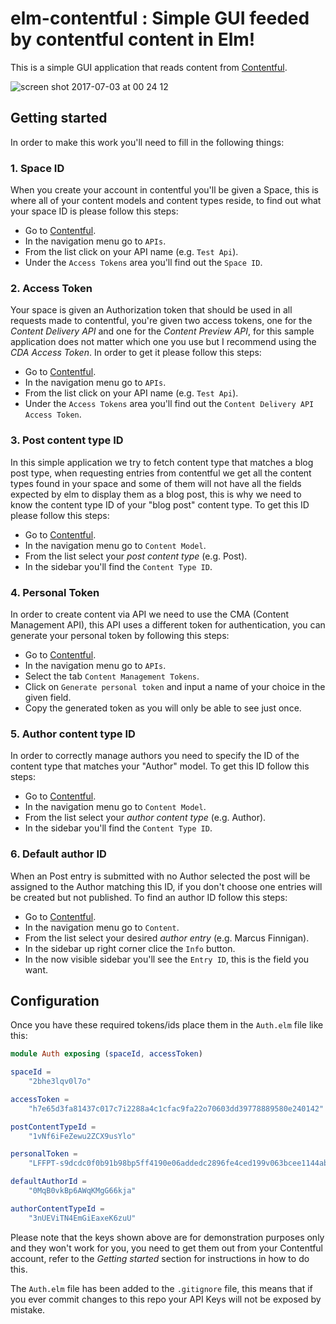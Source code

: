 # elm-contentful : Simple GUI feeded by contentful content in Elm!

This is a simple GUI application that reads content
from [Contentful](https://contentful.com/).

![screen shot 2017-07-03 at 00 24 12](https://user-images.githubusercontent.com/3653680/27779439-994b739a-5f88-11e7-857e-7d0c56f5648c.png)

## Getting started

In order to make this work you'll need to fill in the following things:

### 1. Space ID

When you create your account in contentful you'll be given a Space, this is
where all of your content models and content types reside, to find out what your
space ID is please follow this steps:

- Go to [Contentful](https://app.contentful.com/).
- In the navigation menu go to `APIs`.
- From the list click on your API name (e.g. `Test Api`).
- Under the `Access Tokens` area you'll find out the `Space ID`.


### 2. Access Token

Your space is given an Authorization token that should be used in all requests
made to contentful, you're given two access tokens, one for the *Content Delivery
API* and one for the *Content Preview API*, for this sample application does not
matter which one you use but I recommend using the *CDA Access Token*. In order
to get it please follow this steps:

- Go to [Contentful](https://app.contentful.com/).
- In the navigation menu go to `APIs`.
- From the list click on your API name (e.g. `Test Api`).
- Under the `Access Tokens` area you'll find out the `Content Delivery API Access Token`.

### 3. Post content type ID

In this simple application we try to fetch content type that matches a blog
post type, when requesting entries from contentful we get all the content types found
in your space and some of them will not have all the fields expected by elm to
display them as a blog post, this is why we need to know the content type ID of
your "blog post" content type. To get this ID please follow this steps:

- Go to [Contentful](https://app.contentful.com/).
- In the navigation menu go to `Content Model`.
- From the list select your *post content type* (e.g. Post).
- In the sidebar you'll find the `Content Type ID`.

### 4. Personal Token

In order to create content via API we need to use the CMA (Content Management
API), this API uses a different token for authentication, you can generate your
personal token by following this steps:

- Go to [Contentful](https://app.contentful.com/).
- In the navigation menu go to `APIs`.
- Select the tab `Content Management Tokens`.
- Click on `Generate personal token` and input a name of your choice in the
  given field.
- Copy the generated token as you will only be able to see just once.

### 5. Author content type ID

In order to correctly manage authors you need to specify the ID of the content
type that matches your "Author" model. To get this ID follow this steps:

- Go to [Contentful](https://app.contentful.com/).
- In the navigation menu go to `Content Model`.
- From the list select your *author content type* (e.g. Author).
- In the sidebar you'll find the `Content Type ID`.

### 6. Default author ID

When an Post entry is submitted with no Author selected the post will be assigned
to the Author matching this ID, if you don't choose one entries will be created
but not published. To find an author ID follow this steps:

- Go to [Contentful](https://app.contentful.com/).
- In the navigation menu go to `Content`.
- From the list select your desired *author entry* (e.g. Marcus Finnigan).
- In the sidebar up right corner clice the `Info` button.
- In the now visible sidebar you'll see the `Entry ID`, this is the field you want.

## Configuration

Once you have these required tokens/ids place them in the `Auth.elm` file
like this:

```elm
module Auth exposing (spaceId, accessToken)

spaceId =
    "2bhe3lqv0l7o"

accessToken =
    "h7e65d3fa81437c017c7i2288a4c1cfac9fa22o70603dd39778889580e240142"

postContentTypeId =
    "1vNf6iFeZewu2ZCX9usYlo"

personalToken =
    "LFFPT-s9dcdc0f0b91b98bp5ff4190e06addedc2896fe4ced199v063bcee1144abd13b"

defaultAuthorId =
    "0MqB0vkBp6AWqKMgG66kja"

authorContentTypeId =
    "3nUEViTN4EmGiEaxeK6zuU"
```

Please note that the keys shown above are for demonstration purposes only and
they won't work for you, you need to get them out from your Contentful account,
refer to the *Getting started* section for instructions in how to do this.

The `Auth.elm` file has been added to the `.gitignore` file, this means that if
you ever commit changes to this repo your API Keys will not be exposed by mistake.

